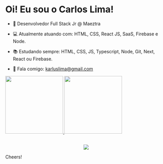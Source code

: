 # Oi! Eu sou o Carlos Lima!

- 🏢 Desenvolvedor Full Stack Jr @ Maeztra

- 💻 Atualmente atuando com: HTML, CSS, React JS, SaaS, Firebase e Node.

- 📚 Estudando sempre: HTML, CSS, JS, Typescript, Node, Git, Next, React ou Firebase.

- 📧 Fala comigo: karluslima@gmail.com

<div style="title_color: red">
  <a href="https://github.com/karluslima">
  <img height="180em" src="https://github-readme-stats.vercel.app/api?username=karluslima&show_icons=true&theme=city_lights&include_all_commits=true&count_private=true"/>
  <img height="180em" src="https://github-readme-stats.vercel.app/api/top-langs/?username=karluslima&layout=compact&langs_count=7&theme=city_lights"/>
</div>
<br>
<p align="center">
  <a href="https://skillicons.dev">
    <img src="https://skillicons.dev/icons?i=html,css,js,git,react,firebase,nodejs" />
  </a>
</p>

Cheers!
